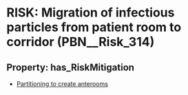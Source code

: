 # RISK: __Migration of infectious particles from patient room to corridor__ (PBN__Risk_314)

## Property: has_RiskMitigation

* [Partitioning to create anterooms](PBN__RiskMitigation_393)

